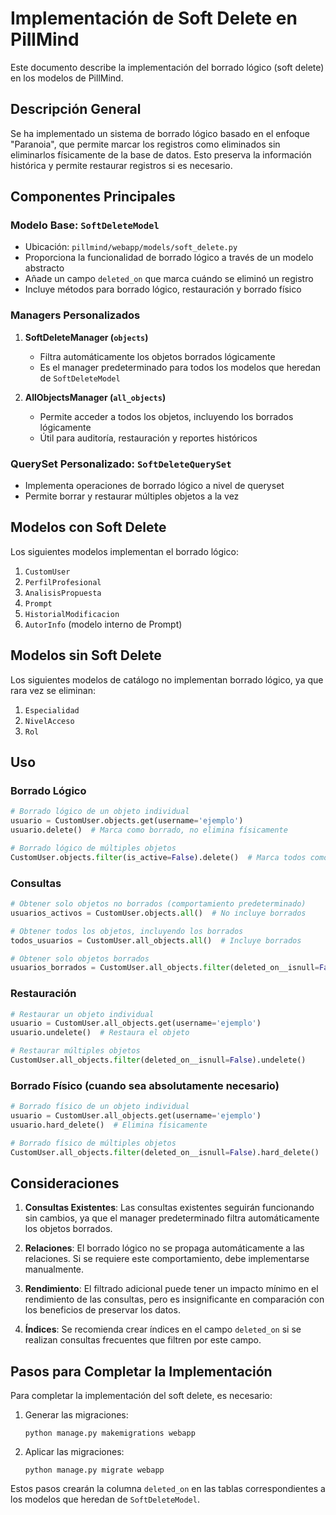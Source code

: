 # Implementación de Soft Delete en PillMind

Este documento describe la implementación del borrado lógico (soft delete) en los modelos de PillMind.

## Descripción General

Se ha implementado un sistema de borrado lógico basado en el enfoque "Paranoia", que permite marcar los registros como eliminados sin eliminarlos físicamente de la base de datos. Esto preserva la información histórica y permite restaurar registros si es necesario.

## Componentes Principales

### Modelo Base: `SoftDeleteModel`

- Ubicación: `pillmind/webapp/models/soft_delete.py`
- Proporciona la funcionalidad de borrado lógico a través de un modelo abstracto
- Añade un campo `deleted_on` que marca cuándo se eliminó un registro
- Incluye métodos para borrado lógico, restauración y borrado físico

### Managers Personalizados

1. **SoftDeleteManager (`objects`)**
   - Filtra automáticamente los objetos borrados lógicamente
   - Es el manager predeterminado para todos los modelos que heredan de `SoftDeleteModel`

2. **AllObjectsManager (`all_objects`)**
   - Permite acceder a todos los objetos, incluyendo los borrados lógicamente
   - Útil para auditoría, restauración y reportes históricos

### QuerySet Personalizado: `SoftDeleteQuerySet`

- Implementa operaciones de borrado lógico a nivel de queryset
- Permite borrar y restaurar múltiples objetos a la vez

## Modelos con Soft Delete

Los siguientes modelos implementan el borrado lógico:

1. `CustomUser`
2. `PerfilProfesional`
3. `AnalisisPropuesta`
4. `Prompt`
5. `HistorialModificacion`
6. `AutorInfo` (modelo interno de Prompt)

## Modelos sin Soft Delete

Los siguientes modelos de catálogo no implementan borrado lógico, ya que rara vez se eliminan:

1. `Especialidad`
2. `NivelAcceso`
3. `Rol`

## Uso

### Borrado Lógico

```python
# Borrado lógico de un objeto individual
usuario = CustomUser.objects.get(username='ejemplo')
usuario.delete()  # Marca como borrado, no elimina físicamente

# Borrado lógico de múltiples objetos
CustomUser.objects.filter(is_active=False).delete()  # Marca todos como borrados
```

### Consultas

```python
# Obtener solo objetos no borrados (comportamiento predeterminado)
usuarios_activos = CustomUser.objects.all()  # No incluye borrados

# Obtener todos los objetos, incluyendo los borrados
todos_usuarios = CustomUser.all_objects.all()  # Incluye borrados

# Obtener solo objetos borrados
usuarios_borrados = CustomUser.all_objects.filter(deleted_on__isnull=False)
```

### Restauración

```python
# Restaurar un objeto individual
usuario = CustomUser.all_objects.get(username='ejemplo')
usuario.undelete()  # Restaura el objeto

# Restaurar múltiples objetos
CustomUser.all_objects.filter(deleted_on__isnull=False).undelete()
```

### Borrado Físico (cuando sea absolutamente necesario)

```python
# Borrado físico de un objeto individual
usuario = CustomUser.all_objects.get(username='ejemplo')
usuario.hard_delete()  # Elimina físicamente

# Borrado físico de múltiples objetos
CustomUser.all_objects.filter(deleted_on__isnull=False).hard_delete()
```

## Consideraciones

1. **Consultas Existentes**: Las consultas existentes seguirán funcionando sin cambios, ya que el manager predeterminado filtra automáticamente los objetos borrados.

2. **Relaciones**: El borrado lógico no se propaga automáticamente a las relaciones. Si se requiere este comportamiento, debe implementarse manualmente.

3. **Rendimiento**: El filtrado adicional puede tener un impacto mínimo en el rendimiento de las consultas, pero es insignificante en comparación con los beneficios de preservar los datos.

4. **Índices**: Se recomienda crear índices en el campo `deleted_on` si se realizan consultas frecuentes que filtren por este campo.

## Pasos para Completar la Implementación

Para completar la implementación del soft delete, es necesario:

1. Generar las migraciones:
   ```
   python manage.py makemigrations webapp
   ```

2. Aplicar las migraciones:
   ```
   python manage.py migrate webapp
   ```

Estos pasos crearán la columna `deleted_on` en las tablas correspondientes a los modelos que heredan de `SoftDeleteModel`.
